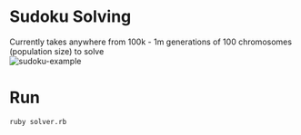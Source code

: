 # Sudoku Solving
Currently takes anywhere from 100k - 1m generations of 100 chromosomes (population size) to solve  
![sudoku-example](https://s3-us-west-2.amazonaws.com/dglunz/sudsy.gif)

# Run
`ruby solver.rb`
